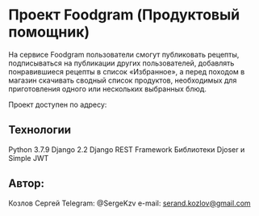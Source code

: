 # Проект Foodgram (Продуктовый помощник)

На сервисе Foodgram пользователи смогут публиковать рецепты, подписываться на публикации других пользователей, добавлять понравившиеся рецепты в список «Избранное», а перед походом в магазин скачивать сводный список продуктов, необходимых для приготовления одного или нескольких выбранных блюд.

Проект доступен по адресу:


## Технологии
Python 3.7.9
Django 2.2
Django REST Framework
Библиотеки Djoser и Simple JWT



## Автор:
Козлов Сергей 
Telegram: @SergeKzv
e-mail: serand.kozlov@gmail.com

